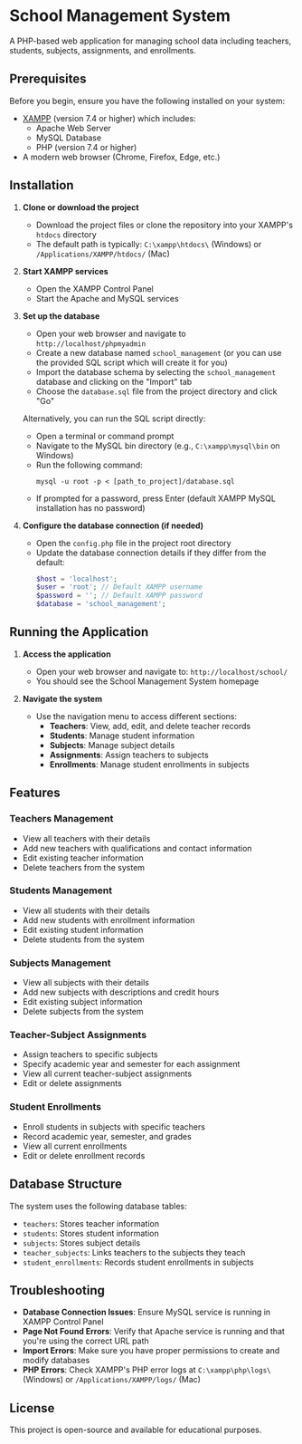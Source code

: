 # School Management System

A PHP-based web application for managing school data including teachers, students, subjects, assignments, and enrollments.

## Prerequisites

Before you begin, ensure you have the following installed on your system:

- [XAMPP](https://www.apachefriends.org/index.html) (version 7.4 or higher) which includes:
  - Apache Web Server
  - MySQL Database
  - PHP (version 7.4 or higher)
- A modern web browser (Chrome, Firefox, Edge, etc.)

## Installation

1. **Clone or download the project**
   - Download the project files or clone the repository into your XAMPP's `htdocs` directory
   - The default path is typically: `C:\xampp\htdocs\` (Windows) or `/Applications/XAMPP/htdocs/` (Mac)

2. **Start XAMPP services**
   - Open the XAMPP Control Panel
   - Start the Apache and MySQL services

3. **Set up the database**
   - Open your web browser and navigate to `http://localhost/phpmyadmin`
   - Create a new database named `school_management` (or you can use the provided SQL script which will create it for you)
   - Import the database schema by selecting the `school_management` database and clicking on the "Import" tab
   - Choose the `database.sql` file from the project directory and click "Go"

   Alternatively, you can run the SQL script directly:
   - Open a terminal or command prompt
   - Navigate to the MySQL bin directory (e.g., `C:\xampp\mysql\bin` on Windows)
   - Run the following command:
     ```
     mysql -u root -p < [path_to_project]/database.sql
     ```
   - If prompted for a password, press Enter (default XAMPP MySQL installation has no password)

4. **Configure the database connection (if needed)**
   - Open the `config.php` file in the project root directory
   - Update the database connection details if they differ from the default:
     ```php
     $host = 'localhost';
     $user = 'root'; // Default XAMPP username
     $password = ''; // Default XAMPP password
     $database = 'school_management';
     ```

## Running the Application

1. **Access the application**
   - Open your web browser and navigate to: `http://localhost/school/`
   - You should see the School Management System homepage

2. **Navigate the system**
   - Use the navigation menu to access different sections:
     - **Teachers**: View, add, edit, and delete teacher records
     - **Students**: Manage student information
     - **Subjects**: Manage subject details
     - **Assignments**: Assign teachers to subjects
     - **Enrollments**: Manage student enrollments in subjects

## Features

### Teachers Management
- View all teachers with their details
- Add new teachers with qualifications and contact information
- Edit existing teacher information
- Delete teachers from the system

### Students Management
- View all students with their details
- Add new students with enrollment information
- Edit existing student information
- Delete students from the system

### Subjects Management
- View all subjects with their details
- Add new subjects with descriptions and credit hours
- Edit existing subject information
- Delete subjects from the system

### Teacher-Subject Assignments
- Assign teachers to specific subjects
- Specify academic year and semester for each assignment
- View all current teacher-subject assignments
- Edit or delete assignments

### Student Enrollments
- Enroll students in subjects with specific teachers
- Record academic year, semester, and grades
- View all current enrollments
- Edit or delete enrollment records

## Database Structure

The system uses the following database tables:

- `teachers`: Stores teacher information
- `students`: Stores student information
- `subjects`: Stores subject details
- `teacher_subjects`: Links teachers to the subjects they teach
- `student_enrollments`: Records student enrollments in subjects

## Troubleshooting

- **Database Connection Issues**: Ensure MySQL service is running in XAMPP Control Panel
- **Page Not Found Errors**: Verify that Apache service is running and that you're using the correct URL path
- **Import Errors**: Make sure you have proper permissions to create and modify databases
- **PHP Errors**: Check XAMPP's PHP error logs at `C:\xampp\php\logs\` (Windows) or `/Applications/XAMPP/logs/` (Mac)

## License

This project is open-source and available for educational purposes.
